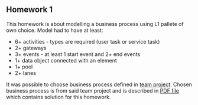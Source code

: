 ## Homework 1

This homework is about modelling a business process using L1 pallete of own choice. Model had to have at least:
* 6+ activities - types are required (user task or service task)
* 2+ gateways
* 3+ events - at least 1 start event and 2+ end events
* 1+ data object connected with an element
* 1+ pool
* 2+ lanes

It was possible to choose business process defined in [team project](https://github.com/binczech/PV207-BPM/). Chosen business process is from said team project and is described in [PDF file](/HW1/Pavlik_bpmn.pdf) which contains solution for this homework.